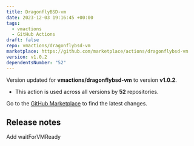 ```yaml
---
title: DragonflyBSD-vm
date: 2023-12-03 19:16:45 +00:00
tags:
  - vmactions
  - GitHub Actions
draft: false
repo: vmactions/dragonflybsd-vm
marketplace: https://github.com/marketplace/actions/dragonflybsd-vm
version: v1.0.2
dependentsNumber: "52"
---
```



Version updated for **vmactions/dragonflybsd-vm** to version **v1.0.2**.
- This action is used across all versions by **52** repositories.

Go to the [GitHub Marketplace](https://github.com/marketplace/actions/dragonflybsd-vm) to find the latest changes.

## Release notes

Add waitForVMReady
